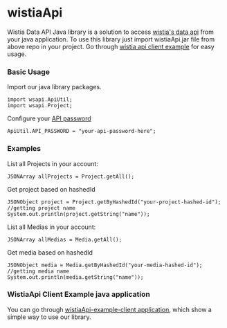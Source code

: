 # wistiaApi
Wistia Data API Java library is a solution to access <a href="http://wistia.com/doc/data-api" >wistia's data api</a> from your java application. To use this library 
just import wistiaApi.jar file from above repo in your project.
Go through <a href="https://github.com/anantkolvankar/wistiaApi/tree/master/wistiaApi-Example-Client">wistia api client example</a> for easy usage.
### Basic Usage 

Import our java library packages.
```
import wsapi.ApiUtil;
import wsapi.Project;
```
Configure your <a href="http://wistia.com/doc/data-api#getting_started">API password</a>
```
ApiUtil.API_PASSWORD = "your-api-password-here";
```
### Examples

List all Projects in your account:
```
JSONArray allProjects = Project.getAll();
```
Get project based on hashedId
```
JSONObject project = Project.getByHashedId("your-project-hashed-id");
//getting project name
System.out.println(project.getString("name"));
```

List all Medias in your account:
```
JSONArray allMedias = Media.getAll();
```
Get media based on hashedId
```
JSONObject media = Media.getByHashedId("your-media-hashed-id");
//getting media name
System.out.println(media.getString("name"));
```
### WistiaApi Client Example java application

You can go through <a href="https://github.com/anantkolvankar/wistiaApi/tree/master/wistiaApi-Example-Client">wistiaApi-example-client application</a>, which show a simple way to use our library. 
